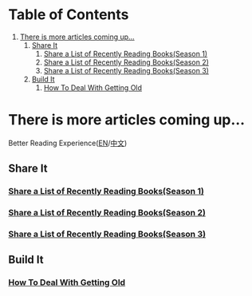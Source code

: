 
# Table of Contents

1.  [There is more articles coming up&#x2026;](#org75ff3be)
    1.  [Share It](#org5b6d9b1)
        1.  [Share a List of Recently Reading Books(Season 1)](#orge4dce4b)
        2.  [Share a List of Recently Reading Books(Season 2)](#orge54f0dc)
        3.  [Share a List of Recently Reading Books(Season 3)](#org59bc387)
    2.  [Build It](#org35c5b8f)
        1.  [How To Deal With Getting Old](#org045f732)


<a id="org75ff3be"></a>

# There is more articles coming up&#x2026;

Better Reading Experience([EN](https://tiglapiles.github.io/article/)/[中文](https://tiglapiles.github.io/article/src/README.zh.html))


<a id="org5b6d9b1"></a>

## Share It


<a id="orge4dce4b"></a>

### [Share a List of Recently Reading Books(Season 1)](./src/share_it/recent_reading.md)


<a id="orge54f0dc"></a>

### [Share a List of Recently Reading Books(Season 2)](./src/share_it/recent_reading2.zh.md)


<a id="org59bc387"></a>

### [Share a List of Recently Reading Books(Season 3)](./src/share_it/recent_reading3.zh.md)


<a id="org35c5b8f"></a>

## Build It


<a id="org045f732"></a>

### [How To Deal With Getting Old](./src/how_face_midnight.md)

